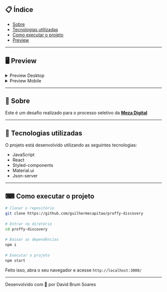 ## 📋 Índice

- [Sobre](#-Sobre)
- [Tecnologias utilizadas](#-Tecnologias-utilizadas)
- [Como executar o projeto](#-Como-executar-o-projeto)
- [Preview](#-Preview)

---

## 🖥 Preview 
<details>
  <summary>Preview Desktop</summary>
  
   ![](/src/assets/preview.png)
  
</details>
 
 <details>
  <summary>Preview Mobile</summary>
  
   ![](/src/assets/previewmob.png)
  
</details>
  

---

## 📖 Sobre 

Este é um desafio realizado para o processo seletivo da **[Meza Digital](https://meza.digital/)**


--- 

## 🚀 Tecnologias utilizadas

O projeto está desenvolvido utilizando as seguintes tecnologias:

- JavaScript
- React
- Styled-components
- Material.ui
- Json-server

--- 

## ⌨ Como executar o projeto

```bash
# Clonar o repositório
git clone https://github.com/guilhermecapitao/proffy-discovery

# Entrar no diretório
cd proffy-discovery

# Baixar as dependências
npm i

# Executar o projeto
npm start
```

Feito isso, abra o seu navegador e acesse `http://localhost:3000/`

---


Desenvolvido com 💜 por David Brum Soares
